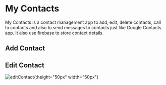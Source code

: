 # My Contacts

My Contacts is a contact management app to add, edit, delete contacts, call to contacts and also to send messages to contacts just like Google Contacts app. It also use firebase to store contact details.  

## Add Contact


## Edit Contact
![editContact](https://user-images.githubusercontent.com/62495202/87679733-281b7300-c79a-11ea-967f-2258886a38ac.gif){:height="50px" width="50px"}
